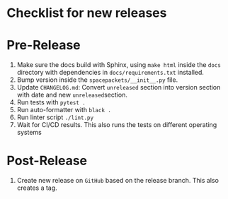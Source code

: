 Checklist for new releases
========

# Pre-Release

1. Make sure the docs build with Sphinx, using `make html` inside the
   `docs` directory with dependencies in `docs/requirements.txt` installed.
2. Bump version inside the `spacepackets/__init__.py` file.
3. Update `CHANGELOG.md`: Convert `unreleased` section into version section
   with date and new `unreleased`section.
4. Run tests with `pytest .`
5. Run auto-formatter with `black .`
6. Run linter script `./lint.py`
7. Wait for CI/CD results. This also runs the tests on different
   operating systems

# Post-Release

1. Create new release on `GitHub` based on the release branch. This also creates
   a tag.
